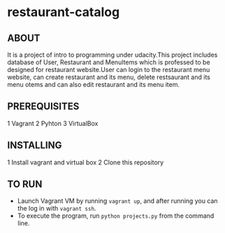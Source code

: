 # restaurant-catalog

## ABOUT
It is a project of intro to programming under udacity.This project includes database of User,
Restaurant and MenuItems  which is professed to be designed for restaurant website.User can login to the restaurant menu website, 
can create restaurant and its menu, delete restsaurant and its menu otems and can also edit restaurant and its menu item.

## PREREQUISITES
1 Vagrant
2 Pyhton 
3 VirtualBox

## INSTALLING

1 Install vagrant and virtual box
2 Clone this repository

## TO RUN
* Launch Vagrant VM by running `vagrant up`, and after running you can the log in with `vagrant ssh`.
* To execute the program, run `python projects.py` from the command line.

